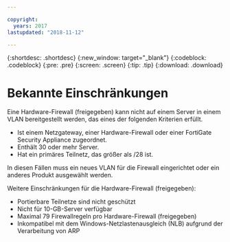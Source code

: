 ```yaml
---

copyright:
  years: 2017
lastupdated: "2018-11-12"

---
```


{:shortdesc: .shortdesc}
{:new_window: target="_blank"}
{:codeblock: .codeblock}
{:pre: .pre}
{:screen: .screen}
{:tip: .tip}
{:download: .download}

# Bekannte Einschränkungen

Eine Hardware-Firewall (freigegeben) kann nicht auf einem Server in einem VLAN bereitgestellt werden, das eines der folgenden Kriterien erfüllt. 

* Ist einem Netzgateway, einer Hardware-Firewall oder einer FortiGate Security Appliance zugeordnet.
* Enthält 30 oder mehr Server.
* Hat ein primäres Teilnetz, das größer als /28 ist.

In diesen Fällen muss ein neues VLAN für die Firewall eingerichtet oder ein anderes Produkt ausgewählt werden.

Weitere Einschränkungen für die Hardware-Firewall (freigegeben): 

* Portierbare Teilnetze sind nicht geschützt
* Nicht für 10-GB-Server verfügbar
* Maximal 79 Firewallregeln pro Hardware-Firewall (freigegeben)
* Inkompatibel mit dem Windows-Netzlastenausgleich (NLB) aufgrund der Verarbeitung von ARP
